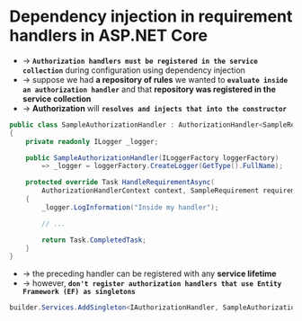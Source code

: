 # Dependency injection in requirement handlers in ASP.NET Core
* -> **`Authorization handlers must be registered in the service collection`** during configuration using dependency injection
* -> suppose we had **a repository of rules** we wanted to **`evaluate inside an authorization handler`** and that **repository was registered in the service collection**
* -> **Authorization** will **`resolves and injects that into the constructor`**

```cs - For example: to use the .NET logging infrastructure, inject "ILoggerFactory" into the handler
public class SampleAuthorizationHandler : AuthorizationHandler<SampleRequirement>
{
    private readonly ILogger _logger;

    public SampleAuthorizationHandler(ILoggerFactory loggerFactory)
        => _logger = loggerFactory.CreateLogger(GetType().FullName);

    protected override Task HandleRequirementAsync(
        AuthorizationHandlerContext context, SampleRequirement requirement)
    {
        _logger.LogInformation("Inside my handler");

        // ...

        return Task.CompletedTask;
    }
}
```

* -> the preceding handler can be registered with any **service lifetime**
* -> however, **`don't register authorization handlers that use Entity Framework (EF) as singletons`**

```cs - uses "AddSingleton" to register the preceding handler:
builder.Services.AddSingleton<IAuthorizationHandler, SampleAuthorizationHandler>();
```